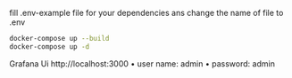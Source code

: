 fill .env-example file for your  dependencies ans change the name of file to .env


``` bash
docker-compose up --build
docker-compose up -d
```
Grafana Ui
http://localhost:3000
•	user name: admin
•	password: admin

